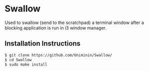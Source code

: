 # Swallow
Used to swallow (send to the scratchpad) a terminal window after a blocking application is run in i3 window manager.

## Installation Instructions
```bash
$ git clone https://github.com/Uniminin/Swallow/
$ cd Swallow
$ sudo make install
```


